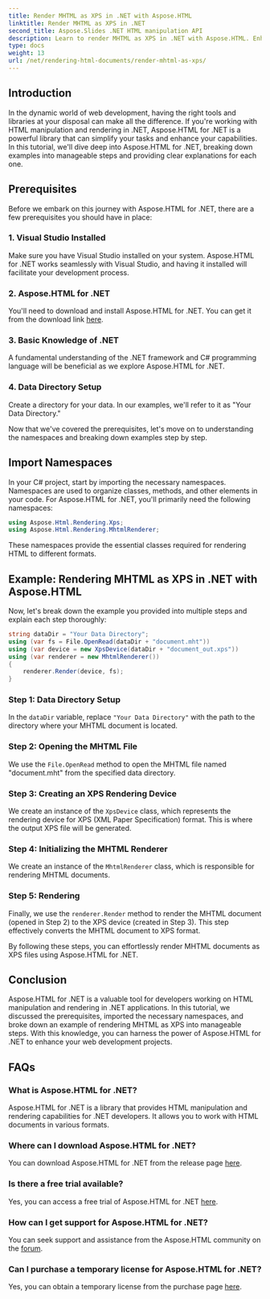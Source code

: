 ```yaml
---
title: Render MHTML as XPS in .NET with Aspose.HTML
linktitle: Render MHTML as XPS in .NET
second_title: Aspose.Slides .NET HTML manipulation API
description: Learn to render MHTML as XPS in .NET with Aspose.HTML. Enhance your HTML manipulation skills and boost your web development projects!
type: docs
weight: 13
url: /net/rendering-html-documents/render-mhtml-as-xps/
---
```

## Introduction

In the dynamic world of web development, having the right tools and libraries at your disposal can make all the difference. If you're working with HTML manipulation and rendering in .NET, Aspose.HTML for .NET is a powerful library that can simplify your tasks and enhance your capabilities. In this tutorial, we'll dive deep into Aspose.HTML for .NET, breaking down examples into manageable steps and providing clear explanations for each one.

## Prerequisites

Before we embark on this journey with Aspose.HTML for .NET, there are a few prerequisites you should have in place:

### 1. Visual Studio Installed

Make sure you have Visual Studio installed on your system. Aspose.HTML for .NET works seamlessly with Visual Studio, and having it installed will facilitate your development process.

### 2. Aspose.HTML for .NET

You'll need to download and install Aspose.HTML for .NET. You can get it from the download link [here](https://releases.aspose.com/html/net/).

### 3. Basic Knowledge of .NET

A fundamental understanding of the .NET framework and C# programming language will be beneficial as we explore Aspose.HTML for .NET.

### 4. Data Directory Setup

Create a directory for your data. In our examples, we'll refer to it as "Your Data Directory."

Now that we've covered the prerequisites, let's move on to understanding the namespaces and breaking down examples step by step.

## Import Namespaces

In your C# project, start by importing the necessary namespaces. Namespaces are used to organize classes, methods, and other elements in your code. For Aspose.HTML for .NET, you'll primarily need the following namespaces:

```csharp
using Aspose.Html.Rendering.Xps;
using Aspose.Html.Rendering.MhtmlRenderer;
```

These namespaces provide the essential classes required for rendering HTML to different formats.

## Example: Rendering MHTML as XPS in .NET with Aspose.HTML

Now, let's break down the example you provided into multiple steps and explain each step thoroughly:

```csharp
string dataDir = "Your Data Directory";
using (var fs = File.OpenRead(dataDir + "document.mht"))
using (var device = new XpsDevice(dataDir + "document_out.xps"))
using (var renderer = new MhtmlRenderer())
{
    renderer.Render(device, fs);
}
```

### Step 1: Data Directory Setup

In the `dataDir` variable, replace `"Your Data Directory"` with the path to the directory where your MHTML document is located.

### Step 2: Opening the MHTML File

We use the `File.OpenRead` method to open the MHTML file named "document.mht" from the specified data directory.

### Step 3: Creating an XPS Rendering Device

We create an instance of the `XpsDevice` class, which represents the rendering device for XPS (XML Paper Specification) format. This is where the output XPS file will be generated.

### Step 4: Initializing the MHTML Renderer

We create an instance of the `MhtmlRenderer` class, which is responsible for rendering MHTML documents.

### Step 5: Rendering

Finally, we use the `renderer.Render` method to render the MHTML document (opened in Step 2) to the XPS device (created in Step 3). This step effectively converts the MHTML document to XPS format.

By following these steps, you can effortlessly render MHTML documents as XPS files using Aspose.HTML for .NET.

## Conclusion

Aspose.HTML for .NET is a valuable tool for developers working on HTML manipulation and rendering in .NET applications. In this tutorial, we discussed the prerequisites, imported the necessary namespaces, and broke down an example of rendering MHTML as XPS into manageable steps. With this knowledge, you can harness the power of Aspose.HTML for .NET to enhance your web development projects.

## FAQs

### What is Aspose.HTML for .NET?
Aspose.HTML for .NET is a library that provides HTML manipulation and rendering capabilities for .NET developers. It allows you to work with HTML documents in various formats.

### Where can I download Aspose.HTML for .NET?
You can download Aspose.HTML for .NET from the release page [here](https://releases.aspose.com/html/net/).

### Is there a free trial available?
Yes, you can access a free trial of Aspose.HTML for .NET [here](https://releases.aspose.com/).

### How can I get support for Aspose.HTML for .NET?
You can seek support and assistance from the Aspose.HTML community on the [forum](https://forum.aspose.com/).

### Can I purchase a temporary license for Aspose.HTML for .NET?
Yes, you can obtain a temporary license from the purchase page [here](https://purchase.aspose.com/temporary-license/).
